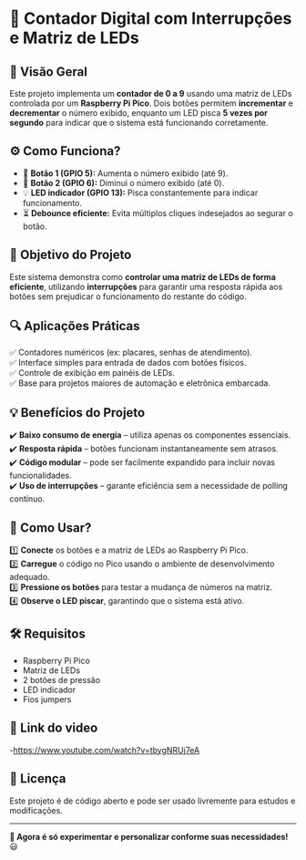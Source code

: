 # 📘 Contador Digital com Interrupções e Matriz de LEDs

## 📌 Visão Geral  
Este projeto implementa um **contador de 0 a 9** usando uma matriz de LEDs controlada por um **Raspberry Pi Pico**. Dois botões permitem **incrementar** e **decrementar** o número exibido, enquanto um LED pisca **5 vezes por segundo** para indicar que o sistema está funcionando corretamente.  

## ⚙️ Como Funciona?  
- 🔼 **Botão 1 (GPIO 5):** Aumenta o número exibido (até 9).  
- 🔽 **Botão 2 (GPIO 6):** Diminui o número exibido (até 0).  
- 💡 **LED indicador (GPIO 13):** Pisca constantemente para indicar funcionamento.  
- ⏳ **Debounce eficiente:** Evita múltiplos cliques indesejados ao segurar o botão.  

## 🎯 Objetivo do Projeto  
Este sistema demonstra como **controlar uma matriz de LEDs de forma eficiente**, utilizando **interrupções** para garantir uma resposta rápida aos botões sem prejudicar o funcionamento do restante do código.  

## 🔍 Aplicações Práticas  
✅ Contadores numéricos (ex: placares, senhas de atendimento).  
✅ Interface simples para entrada de dados com botões físicos.  
✅ Controle de exibição em painéis de LEDs.  
✅ Base para projetos maiores de automação e eletrônica embarcada.  

## 💡 Benefícios do Projeto  
✔️ **Baixo consumo de energia** – utiliza apenas os componentes essenciais.  
✔️ **Resposta rápida** – botões funcionam instantaneamente sem atrasos.  
✔️ **Código modular** – pode ser facilmente expandido para incluir novas funcionalidades.  
✔️ **Uso de interrupções** – garante eficiência sem a necessidade de polling contínuo.  

## 🚀 Como Usar?  
1️⃣ **Conecte** os botões e a matriz de LEDs ao Raspberry Pi Pico.  
2️⃣ **Carregue** o código no Pico usando o ambiente de desenvolvimento adequado.  
3️⃣ **Pressione os botões** para testar a mudança de números na matriz.  
4️⃣ **Observe o LED piscar**, garantindo que o sistema está ativo.  

## 🛠️ Requisitos  
- Raspberry Pi Pico  
- Matriz de LEDs  
- 2 botões de pressão  
- LED indicador  
- Fios jumpers  

## 📜 Link do video

-https://www.youtube.com/watch?v=tbygNRUj7eA



## 📜 Licença  
Este projeto é de código aberto e pode ser usado livremente para estudos e modificações.  

---

**🤖 Agora é só experimentar e personalizar conforme suas necessidades!** 😃  

